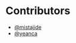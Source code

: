 # Contributors

- [@mistajide](https://github.com/mistajide)
- [@yeanca]( https://github.com/yeanca)
